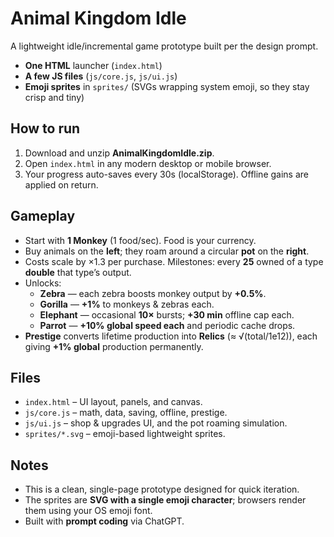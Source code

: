 # Animal Kingdom Idle

A lightweight idle/incremental game prototype built per the design prompt.  
- **One HTML** launcher (`index.html`)  
- **A few JS files** (`js/core.js`, `js/ui.js`)  
- **Emoji sprites** in `sprites/` (SVGs wrapping system emoji, so they stay crisp and tiny)

## How to run
1. Download and unzip **AnimalKingdomIdle.zip**.
2. Open `index.html` in any modern desktop or mobile browser.
3. Your progress auto-saves every 30s (localStorage). Offline gains are applied on return.

## Gameplay
- Start with **1 Monkey** (1 food/sec). Food is your currency.
- Buy animals on the **left**; they roam around a circular **pot** on the **right**.
- Costs scale by ×1.3 per purchase. Milestones: every **25** owned of a type **double** that type’s output.
- Unlocks:
  - **Zebra**  — each zebra boosts monkey output by **+0.5%**.
  - **Gorilla** — **+1%** to monkeys & zebras each.
  - **Elephant**  — occasional **10×** bursts; **+30 min** offline cap each.
  - **Parrot** — **+10% global speed each** and periodic cache drops.
- **Prestige** converts lifetime production into **Relics** (≈ √(total/1e12)), each giving **+1% global** production permanently.

## Files
- `index.html` – UI layout, panels, and canvas.
- `js/core.js` – math, data, saving, offline, prestige.
- `js/ui.js` – shop & upgrades UI, and the pot roaming simulation.
- `sprites/*.svg` – emoji-based lightweight sprites.

## Notes
- This is a clean, single-page prototype designed for quick iteration.
- The sprites are **SVG with a single emoji character**; browsers render them using your OS emoji font.
- Built with **prompt coding** via ChatGPT.
